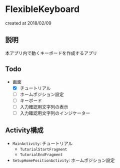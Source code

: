 # FlexibleKeyboard
created at 2018/02/09

## 説明
本アプリ内で動くキーボードを作成するアプリ

## Todo
* 画面
    * [x] チュートリアル
    * [ ] ホームポジション設定
    * [ ] キーボード
    * [ ] 入力確認用文字列の表示
    * [ ] 入力確認用文字列のインジケーター

## Activity構成
* `MainActivity`: チュートリアル
    * `TutorialStartFragment`
    * `TutorialEndFragment`
* `SetupHomePositionActivity`: ホームポジション設定